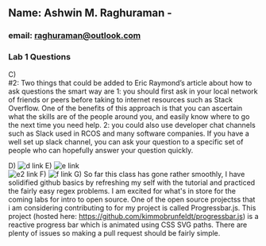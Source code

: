 ## Name: Ashwin M. Raghuraman -
### email: raghuraman@outlook.com
### Lab 1 Questions
        
C)       
	#2: Two things that could be added to Eric Raymond’s article about how to ask questions the smart way are 1: you should first ask in your local network of friends or peers before taking to internet resources such as Stack Overflow. One of the benefits of this approach is that you can ascertain what the skills are of the people around you, and easily know where to go the next time you need help. 2: you could also use developer chat channels such as Slack used in RCOS and many software companies. If you have a well set up slack channel, you can ask your question to a specific set of people who can hopefully answer your question quickly.

D) ![d link](http://i.imgur.com/GvcLjp4.png)
E) ![e link](http://i.imgur.com/W9xZlpX.png)         
 	 ![e2 link](http://i.imgur.com/RdM8EXm.png)
F) ![f link](http://i.imgur.com/N0pQUlo.png)
G) So far this class has gone rather smoothly, I have solidified github basics by refreshing my self with the tutorial and practiced the fairly easy regex problems. I am excited for what's in store for the coming labs for intro to open source. One of the open source projectss that i am considering contributing to for my project is  called Progressbar.js. This project (hosted here: https://github.com/kimmobrunfeldt/progressbar.js) is a reactive progress bar which is animated using CSS SVG paths. There are plenty of issues so making a pull request should be fairly simple.
